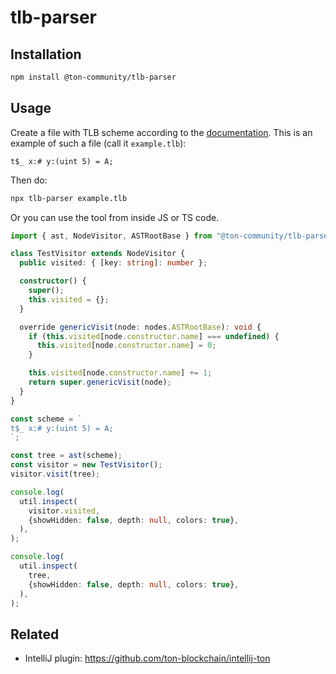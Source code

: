 # tlb-parser

## Installation

```bash
npm install @ton-community/tlb-parser
```

## Usage

Create a file with TLB scheme according to the [documentation](https://docs.ton.org/develop/data-formats/tl-b-language). This is an example of such a file (call it `example.tlb`):
```
t$_ x:# y:(uint 5) = A;
```

Then do:
```bash
npx tlb-parser example.tlb
```

Or you can use the tool from inside JS or TS code.

```typescript
import { ast, NodeVisitor, ASTRootBase } from "@ton-community/tlb-parser";

class TestVisitor extends NodeVisitor {
  public visited: { [key: string]: number };

  constructor() {
    super();
    this.visited = {};
  }

  override genericVisit(node: nodes.ASTRootBase): void {
    if (this.visited[node.constructor.name] === undefined) {
      this.visited[node.constructor.name] = 0;
    }

    this.visited[node.constructor.name] += 1;
    return super.genericVisit(node);
  }
}

const scheme = `
t$_ x:# y:(uint 5) = A;
`;

const tree = ast(scheme);
const visitor = new TestVisitor();
visitor.visit(tree);

console.log(
  util.inspect(
    visitor.visited,
    {showHidden: false, depth: null, colors: true},
  ),
);

console.log(
  util.inspect(
    tree,
    {showHidden: false, depth: null, colors: true},
  ),
);
```

## Related

- IntelliJ plugin: https://github.com/ton-blockchain/intellij-ton
